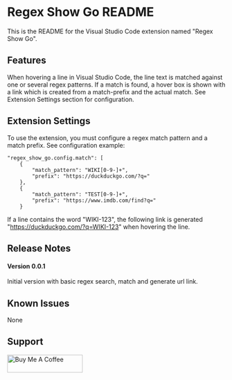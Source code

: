 # Regex Show Go README
This is the README for the Visual Studio Code extension named "Regex Show Go".

## Features
When hovering a line in Visual Studio Code, the line text is matched against one or several regex patterns. If a match is found, a hover box is shown with a link which is created from a match-prefix and the actual match. See Extension Settings section for configuration.

## Extension Settings
To use the extension, you must configure a regex match pattern and a match prefix. See configuration example:
```
"regex_show_go.config.match": [
    {
        "match_pattern": "WIKI[0-9-]+",
        "prefix": "https://duckduckgo.com/?q="
    },
    {
        "match_pattern": "TEST[0-9-]+",
        "prefix": "https://www.imdb.com/find?q="
    }
```
If a line contains the word "WIKI-123", the following link is generated "https://duckduckgo.com/?q=WIKI-123" when hovering the line.

## Release Notes
#### Version 0.0.1
Initial version with basic regex search, match and generate url link.

## Known Issues
None

## Support
<a href="https://buymeacoff.ee/Kjeldgaard" target="_blank"><img src="https://cdn.buymeacoffee.com/buttons/default-orange.png" alt="Buy Me A Coffee" height="41" width="174"></a>
